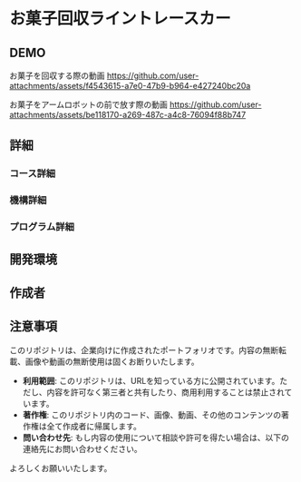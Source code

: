 # お菓子回収ライントレースカー
## DEMO
お菓子を回収する際の動画
https://github.com/user-attachments/assets/f4543615-a7e0-47b9-b964-e427240bc20a

お菓子をアームロボットの前で放す際の動画
https://github.com/user-attachments/assets/be118170-a269-487c-a4c8-76094f88b747

## 詳細
### コース詳細
### 機構詳細
### プログラム詳細






## 開発環境

## 作成者

## 注意事項
このリポジトリは、企業向けに作成されたポートフォリオです。内容の無断転載、画像や動画の無断使用は固くお断りいたします。

- **利用範囲**: このリポジトリは、URLを知っている方に公開されています。ただし、内容を許可なく第三者と共有したり、商用利用することは禁止されています。
- **著作権**: このリポジトリ内のコード、画像、動画、その他のコンテンツの著作権は全て作成者に帰属します。
- **問い合わせ先**: もし内容の使用について相談や許可を得たい場合は、以下の連絡先にお問い合わせください。

よろしくお願いいたします。
